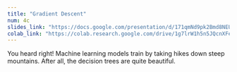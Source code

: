 ```yaml
---
title: "Gradient Descent"
num: 4c
slides_link: "https://docs.google.com/presentation/d/171qmNd9pk2Bmd8NEUVTYSd23Us8icOcEaAG0eIwjtyA/"
colab_link: "https://colab.research.google.com/drive/1g7lrW1h5n5JQcnXFebu_wnZJFJTZeDpU"
---
```


You heard right! Machine learning models train by taking hikes down steep mountains. After all, the decision trees are quite beautiful.
